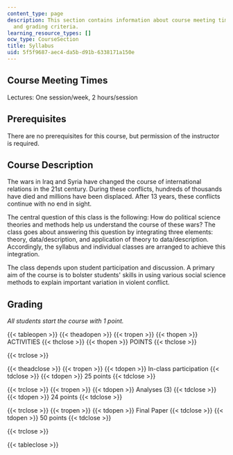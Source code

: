 ```yaml
---
content_type: page
description: This section contains information about course meeting times, prerequisites,
  and grading criteria.
learning_resource_types: []
ocw_type: CourseSection
title: Syllabus
uid: 5f5f9687-aec4-da5b-d91b-6338171a150e
---
```


Course Meeting Times
--------------------

Lectures: One session/week, 2 hours/session

Prerequisites
-------------

There are no prerequisites for this course, but permission of the instructor is required.

Course Description
------------------

The wars in Iraq and Syria have changed the course of international relations in the 21st century. During these conflicts, hundreds of thousands have died and millions have been displaced. After 13 years, these conflicts continue with no end in sight.

The central question of this class is the following: How do political science theories and methods help us understand the course of these wars? The class goes about answering this question by integrating three elements: theory, data/description, and application of theory to data/description. Accordingly, the syllabus and individual classes are arranged to achieve this integration.

The class depends upon student participation and discussion. A primary aim of the course is to bolster students' skills in using various social science methods to explain important variation in violent conflict.

Grading
-------

_All students start the course with 1 point._

{{< tableopen >}}
{{< theadopen >}}
{{< tropen >}}
{{< thopen >}}
ACTIVITIES
{{< thclose >}}
{{< thopen >}}
POINTS
{{< thclose >}}

{{< trclose >}}

{{< theadclose >}}
{{< tropen >}}
{{< tdopen >}}
In-class participation
{{< tdclose >}}
{{< tdopen >}}
25 points
{{< tdclose >}}

{{< trclose >}}
{{< tropen >}}
{{< tdopen >}}
Analyses (3)
{{< tdclose >}}
{{< tdopen >}}
24 points
{{< tdclose >}}

{{< trclose >}}
{{< tropen >}}
{{< tdopen >}}
Final Paper
{{< tdclose >}}
{{< tdopen >}}
50 points
{{< tdclose >}}

{{< trclose >}}

{{< tableclose >}}